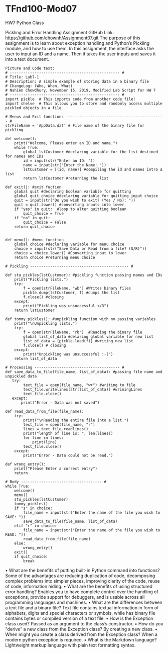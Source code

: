 # TFnd100-Mod07
HW7 Python Class

Pickling and Error Handling Assignment
GitHub Link: https://github.com/chownh/Assignment07.git
The purpose of this assignment is to learn about exception handling and Python’s Pickling module, and how to use them.
In this assignment, the interface asks the user to input an ID and a name. Then it takes the user inputs and saves it into a text document.
 
```
Picture and Code text: 
# ------------------------------------------------- #
# Title: Lab7-1
# Description: A simple example of storing data in a binary file
# ChangeLog: (Who, When, What)
# Nahien Chowdhury, November 15, 2019, Modified Lab Script for HW 7
# ------------------------------------------------- #
import pickle  # This imports code from another code file!
import shelve  # This allows you to store and randomly access multiple pickled objects in a file

# Menus and Exit functions -------------------------------------------- #
strFileName = 'AppData.dat' # File name of the binary file for pickling

def welcome():
    print("Welcome, Please enter an ID and name.")
    while True:
        global lstCustomer #declaring variable for the list destined for names and IDs
        id = input(str("Enter an ID: "))
        name = input(str("Enter the Name: "))
        lstCustomer = [(id, name)] #compiling the id and names intro a list
        return lstCustomer #returning the list

def exit(): #exit fuction
    global quit #declaring boolean variable for quitting
    global quit_choice #declaring variable for quitting input choice
    quit = input(str("Do you wish to exit? (Yes / No): "))
    quit = quit.lower() #converting inputs into lower
    if "yes" in quit:  #loop to alter quitting boolean
        quit_choice = True
    if "no" in quit:
        quit_choice = False
    return quit_choice


def menu(): #menu function
    global choice #declaring variable for menu choice
    choice = input(str("Save Data or Read from a file? (S/R)"))
    choice = choice.lower() #Converting input to lower
    return choice #returning menu choice

# Pickling -------------------------------------------- #

def stu_pickles(lstCustomer): #pickling function passing names and IDs
    print("Pickling lists.")
    try:
        f = open(strFileName, "wb") #Writes binary files
        pickle.dump(lstCustomer, f) #dumps the list
        f.close() #closing
    except:
        print("Pickling was unsuccessful </3")
    return lstCustomer

def tommy_pickles(): #unpickling function with no passing variables
    print("\nUnpickling lists.")
    try:
        f = open(strFileName, "rb")  #Reading the binary file
        global list_of_data #delaring global variable for new list
        list_of_data = [pickle.load(f)] #writing new list
        f.close() # closing
    except:
        print("Unpickling was unsuccessful :-(")
    return list_of_data

# Processing -------------------------------------- #
def save_data_to_file(file_name, list_of_data): #passing file name and unpickled data
   try:
        text_file = open(file_name, "w+") #writing to file
        text_file.writelines(str(list_of_data)) #wriningLines
        text_file.close()
   except:
       print("Error - Data was not saved")

def read_data_from_file(file_name):
    try:
        print("\nReading the entire file into a list.")
        text_file = open(file_name, "r")
        lines = text_file.readlines()
        print("length of line is: ", len(lines))
        for line in lines:
            print(line)
        text_file.close()
    except:
        print("Error - Data could not be read.")

def wrong_entry():
    print("Please Enter a correct entry")
    return

# Body ------------------------------------ #
while True:
    welcome()
    menu()
    stu_pickles(lstCustomer)
    tommy_pickles()
    if "s" in choice:
        file_name = input(str("Enter the name of the file you wish to SAVE: "))
        save_data_to_file(file_name, list_of_data)
    elif "r" in choice:
        file_name = input(str("Enter the name of the file you wish to READ: "))
        read_data_from_file(file_name)
    else:
        wrong_entry()
    exit()
    if quit_choice:
        break

```

• What are the benefits of putting built-in Python command into functions?
Some of the advantages are reducing duplication of code, decomposing complex problems into simpler pieces, improving clarity of the code, reuse of code, information hiding.
• What are the benefits of using structured error handling?
Enables you to have complete control over the handling of exceptions, provide support for debuggers, and is usable across all programming languages and machines.
• What are the differences between a text file and a binary file?
Text file contains textual information in form of alphabets, digits and special characters or symbols, while has binary file contains bytes or compiled version of a text file.
• How is the Exception class used?
Passed as an argument to the class’s constructor.
• How do you "derive" a new class from the Exception class?
By creating a new class. 
• When might you create a class derived from the Exception class?
When a modern python exception is required.
• What is the Markdown language?
Lightweight markup language with plain text formatting syntax.

